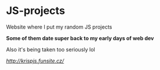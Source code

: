 # JS-projects
Website where I put my random JS projects

**Some of them date super back to my early days of web dev**

Also it's being taken too seriously lol

_http://krispjs.funsite.cz/_
